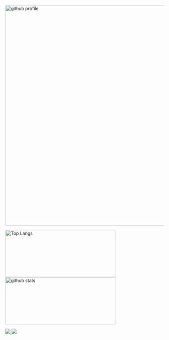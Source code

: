 
<img alt="github profile" width="700px" margin="auto" src="https://github-profile-summary-cards.vercel.app/api/cards/profile-details?username=shingo-kumada&theme=onedark" />

<p style="float: left;"> 
  <img alt="Top Langs" height="150px" width="350px" src="https://til-shingo-kumada.vercel.app/api/top-langs/?username=shingo-kumada&layout=compact&count_private=true&show_icons=true&theme=onedark&border_color=000000&count_private=true" />
  <img alt="github stats" height="150px" width="350px" src="https://github-readme-stats.vercel.app/api?username=shingo-kumada&count_private=true&show_icons=true&show_icons=true&theme=onedark&border_color=000000"/>
</p>

<a href="https://twitter.com/shingo_kumada">
  <img src="https://img.shields.io/twitter/follow/shingo_kumada" />
</a>

<a href="https://qiita.com/shingo-kumada">
  <img src="https://img.shields.io/badge/-Follow_@shingo_--_kumada-FFFFFF.svg?logo=qiita&style=flat">
</a>



